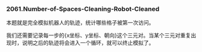### 2061.Number-of-Spaces-Cleaning-Robot-Cleaned

本题就是完全模拟机器人的轨迹，统计哪些格子被第一次访问。

我们还需要记录每一步的{x坐标、y坐标、朝向}这个三元对。当某个三元对重复出现时，说明之后的轨迹将会进入一个循环，就可以终止模拟了。
